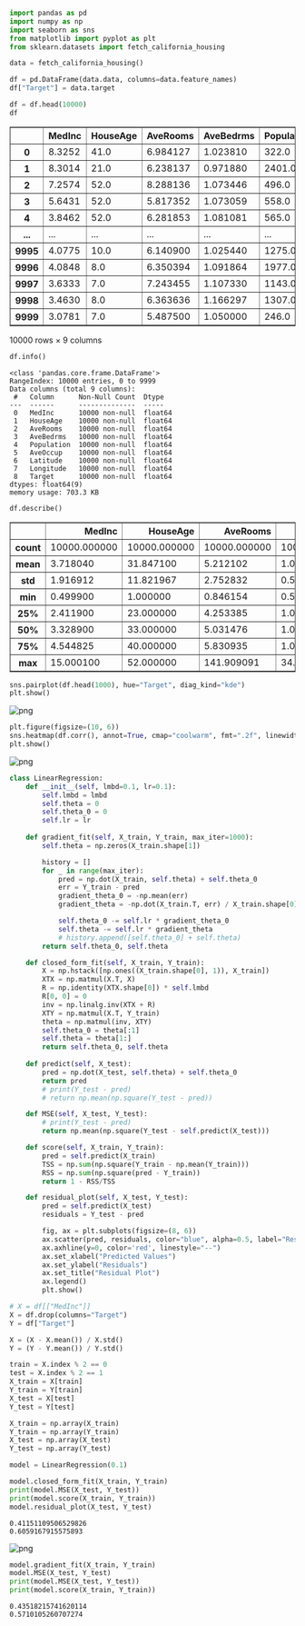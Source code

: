 ```python
import pandas as pd
import numpy as np
import seaborn as sns
from matplotlib import pyplot as plt
from sklearn.datasets import fetch_california_housing
```


```python
data = fetch_california_housing()
```


```python
df = pd.DataFrame(data.data, columns=data.feature_names)
df["Target"] = data.target
```


```python
df = df.head(10000)
df
```




<div>
<style scoped>
    .dataframe tbody tr th:only-of-type {
        vertical-align: middle;
    }

    .dataframe tbody tr th {
        vertical-align: top;
    }

    .dataframe thead th {
        text-align: right;
    }
</style>
<table border="1" class="dataframe">
  <thead>
    <tr style="text-align: right;">
      <th></th>
      <th>MedInc</th>
      <th>HouseAge</th>
      <th>AveRooms</th>
      <th>AveBedrms</th>
      <th>Population</th>
      <th>AveOccup</th>
      <th>Latitude</th>
      <th>Longitude</th>
      <th>Target</th>
    </tr>
  </thead>
  <tbody>
    <tr>
      <th>0</th>
      <td>8.3252</td>
      <td>41.0</td>
      <td>6.984127</td>
      <td>1.023810</td>
      <td>322.0</td>
      <td>2.555556</td>
      <td>37.88</td>
      <td>-122.23</td>
      <td>4.526</td>
    </tr>
    <tr>
      <th>1</th>
      <td>8.3014</td>
      <td>21.0</td>
      <td>6.238137</td>
      <td>0.971880</td>
      <td>2401.0</td>
      <td>2.109842</td>
      <td>37.86</td>
      <td>-122.22</td>
      <td>3.585</td>
    </tr>
    <tr>
      <th>2</th>
      <td>7.2574</td>
      <td>52.0</td>
      <td>8.288136</td>
      <td>1.073446</td>
      <td>496.0</td>
      <td>2.802260</td>
      <td>37.85</td>
      <td>-122.24</td>
      <td>3.521</td>
    </tr>
    <tr>
      <th>3</th>
      <td>5.6431</td>
      <td>52.0</td>
      <td>5.817352</td>
      <td>1.073059</td>
      <td>558.0</td>
      <td>2.547945</td>
      <td>37.85</td>
      <td>-122.25</td>
      <td>3.413</td>
    </tr>
    <tr>
      <th>4</th>
      <td>3.8462</td>
      <td>52.0</td>
      <td>6.281853</td>
      <td>1.081081</td>
      <td>565.0</td>
      <td>2.181467</td>
      <td>37.85</td>
      <td>-122.25</td>
      <td>3.422</td>
    </tr>
    <tr>
      <th>...</th>
      <td>...</td>
      <td>...</td>
      <td>...</td>
      <td>...</td>
      <td>...</td>
      <td>...</td>
      <td>...</td>
      <td>...</td>
      <td>...</td>
    </tr>
    <tr>
      <th>9995</th>
      <td>4.0775</td>
      <td>10.0</td>
      <td>6.140900</td>
      <td>1.025440</td>
      <td>1275.0</td>
      <td>2.495108</td>
      <td>39.14</td>
      <td>-121.03</td>
      <td>1.645</td>
    </tr>
    <tr>
      <th>9996</th>
      <td>4.0848</td>
      <td>8.0</td>
      <td>6.350394</td>
      <td>1.091864</td>
      <td>1977.0</td>
      <td>2.594488</td>
      <td>39.13</td>
      <td>-121.07</td>
      <td>1.559</td>
    </tr>
    <tr>
      <th>9997</th>
      <td>3.6333</td>
      <td>7.0</td>
      <td>7.243455</td>
      <td>1.107330</td>
      <td>1143.0</td>
      <td>2.992147</td>
      <td>39.11</td>
      <td>-121.05</td>
      <td>1.702</td>
    </tr>
    <tr>
      <th>9998</th>
      <td>3.4630</td>
      <td>8.0</td>
      <td>6.363636</td>
      <td>1.166297</td>
      <td>1307.0</td>
      <td>2.898004</td>
      <td>39.08</td>
      <td>-121.04</td>
      <td>2.017</td>
    </tr>
    <tr>
      <th>9999</th>
      <td>3.0781</td>
      <td>7.0</td>
      <td>5.487500</td>
      <td>1.050000</td>
      <td>246.0</td>
      <td>3.075000</td>
      <td>39.09</td>
      <td>-121.00</td>
      <td>1.625</td>
    </tr>
  </tbody>
</table>
<p>10000 rows × 9 columns</p>
</div>




```python
df.info()
```

    <class 'pandas.core.frame.DataFrame'>
    RangeIndex: 10000 entries, 0 to 9999
    Data columns (total 9 columns):
     #   Column      Non-Null Count  Dtype  
    ---  ------      --------------  -----  
     0   MedInc      10000 non-null  float64
     1   HouseAge    10000 non-null  float64
     2   AveRooms    10000 non-null  float64
     3   AveBedrms   10000 non-null  float64
     4   Population  10000 non-null  float64
     5   AveOccup    10000 non-null  float64
     6   Latitude    10000 non-null  float64
     7   Longitude   10000 non-null  float64
     8   Target      10000 non-null  float64
    dtypes: float64(9)
    memory usage: 703.3 KB



```python
df.describe()
```




<div>
<style scoped>
    .dataframe tbody tr th:only-of-type {
        vertical-align: middle;
    }

    .dataframe tbody tr th {
        vertical-align: top;
    }

    .dataframe thead th {
        text-align: right;
    }
</style>
<table border="1" class="dataframe">
  <thead>
    <tr style="text-align: right;">
      <th></th>
      <th>MedInc</th>
      <th>HouseAge</th>
      <th>AveRooms</th>
      <th>AveBedrms</th>
      <th>Population</th>
      <th>AveOccup</th>
      <th>Latitude</th>
      <th>Longitude</th>
      <th>Target</th>
    </tr>
  </thead>
  <tbody>
    <tr>
      <th>count</th>
      <td>10000.000000</td>
      <td>10000.000000</td>
      <td>10000.000000</td>
      <td>10000.000000</td>
      <td>10000.000000</td>
      <td>10000.000000</td>
      <td>10000.000000</td>
      <td>10000.000000</td>
      <td>10000.00000</td>
    </tr>
    <tr>
      <th>mean</th>
      <td>3.718040</td>
      <td>31.847100</td>
      <td>5.212102</td>
      <td>1.090389</td>
      <td>1395.588700</td>
      <td>3.061855</td>
      <td>35.493820</td>
      <td>-119.472328</td>
      <td>2.04949</td>
    </tr>
    <tr>
      <th>std</th>
      <td>1.916912</td>
      <td>11.821967</td>
      <td>2.752832</td>
      <td>0.547035</td>
      <td>1090.838717</td>
      <td>6.098183</td>
      <td>1.959545</td>
      <td>1.808913</td>
      <td>1.16595</td>
    </tr>
    <tr>
      <th>min</th>
      <td>0.499900</td>
      <td>1.000000</td>
      <td>0.846154</td>
      <td>0.500000</td>
      <td>3.000000</td>
      <td>0.750000</td>
      <td>32.670000</td>
      <td>-124.350000</td>
      <td>0.14999</td>
    </tr>
    <tr>
      <th>25%</th>
      <td>2.411900</td>
      <td>23.000000</td>
      <td>4.253385</td>
      <td>1.007078</td>
      <td>779.750000</td>
      <td>2.452830</td>
      <td>34.010000</td>
      <td>-121.590000</td>
      <td>1.17975</td>
    </tr>
    <tr>
      <th>50%</th>
      <td>3.328900</td>
      <td>33.000000</td>
      <td>5.031476</td>
      <td>1.049645</td>
      <td>1137.500000</td>
      <td>2.851168</td>
      <td>34.170000</td>
      <td>-118.410000</td>
      <td>1.76600</td>
    </tr>
    <tr>
      <th>75%</th>
      <td>4.544825</td>
      <td>40.000000</td>
      <td>5.830935</td>
      <td>1.097466</td>
      <td>1687.000000</td>
      <td>3.373184</td>
      <td>37.630000</td>
      <td>-118.210000</td>
      <td>2.58025</td>
    </tr>
    <tr>
      <th>max</th>
      <td>15.000100</td>
      <td>52.000000</td>
      <td>141.909091</td>
      <td>34.066667</td>
      <td>28566.000000</td>
      <td>599.714286</td>
      <td>41.950000</td>
      <td>-114.550000</td>
      <td>5.00001</td>
    </tr>
  </tbody>
</table>
</div>




```python
sns.pairplot(df.head(1000), hue="Target", diag_kind="kde")
plt.show()
```


    
![png](Linear%20Regression%20from%20scratch_files/Linear%20Regression%20from%20scratch_6_0.png)
    



```python
plt.figure(figsize=(10, 6))
sns.heatmap(df.corr(), annot=True, cmap="coolwarm", fmt=".2f", linewidths=0.5)
plt.show()
```


    
![png](Linear%20Regression%20from%20scratch_files/Linear%20Regression%20from%20scratch_7_0.png)
    



```python
class LinearRegression:
    def __init__(self, lmbd=0.1, lr=0.1):
        self.lmbd = lmbd
        self.theta = 0
        self.theta_0 = 0
        self.lr = lr
        
    def gradient_fit(self, X_train, Y_train, max_iter=1000):
        self.theta = np.zeros(X_train.shape[1])

        history = []
        for _ in range(max_iter):
            pred = np.dot(X_train, self.theta) + self.theta_0
            err = Y_train - pred
            gradient_theta_0 = -np.mean(err)
            gradient_theta = -np.dot(X_train.T, err) / X_train.shape[0] + self.lmbd * self.theta

            self.theta_0 -= self.lr * gradient_theta_0
            self.theta -= self.lr * gradient_theta
            # history.append([self.theta_0] + self.theta)
        return self.theta_0, self.theta

    def closed_form_fit(self, X_train, Y_train):
        X = np.hstack([np.ones((X_train.shape[0], 1)), X_train]) 
        XTX = np.matmul(X.T, X)
        R = np.identity(XTX.shape[0]) * self.lmbd
        R[0, 0] = 0
        inv = np.linalg.inv(XTX + R)
        XTY = np.matmul(X.T, Y_train)
        theta = np.matmul(inv, XTY)
        self.theta_0 = theta[:1]
        self.theta = theta[1:]
        return self.theta_0, self.theta
        
    def predict(self, X_test):
        pred = np.dot(X_test, self.theta) + self.theta_0
        return pred
        # print(Y_test - pred)
        # return np.mean(np.square(Y_test - pred))

    def MSE(self, X_test, Y_test):
        # print(Y_test - pred)
        return np.mean(np.square(Y_test - self.predict(X_test)))

    def score(self, X_train, Y_train):
        pred = self.predict(X_train)
        TSS = np.sum(np.square(Y_train - np.mean(Y_train)))
        RSS = np.sum(np.square(pred - Y_train))
        return 1 - RSS/TSS

    def residual_plot(self, X_test, Y_test):
        pred = self.predict(X_test)
        residuals = Y_test - pred

        fig, ax = plt.subplots(figsize=(8, 6))
        ax.scatter(pred, residuals, color="blue", alpha=0.5, label="Residuals", s=1)
        ax.axhline(y=0, color='red', linestyle="--") 
        ax.set_xlabel("Predicted Values")
        ax.set_ylabel("Residuals")
        ax.set_title("Residual Plot")
        ax.legend()
        plt.show()
```


```python
# X = df[["MedInc"]]
X = df.drop(columns="Target")
Y = df["Target"]
```


```python
X = (X - X.mean()) / X.std()
Y = (Y - Y.mean()) / Y.std()
```


```python
train = X.index % 2 == 0
test = X.index % 2 == 1
X_train = X[train]
Y_train = Y[train]
X_test = X[test]
Y_test = Y[test]
```


```python
X_train = np.array(X_train)
Y_train = np.array(Y_train)
X_test = np.array(X_test)
Y_test = np.array(Y_test)
```


```python
model = LinearRegression(0.1)
```


```python
model.closed_form_fit(X_train, Y_train)
print(model.MSE(X_test, Y_test))
print(model.score(X_train, Y_train))
model.residual_plot(X_test, Y_test)
```

    0.41151109506529826
    0.6059167915575893



    
![png](Linear%20Regression%20from%20scratch_files/Linear%20Regression%20from%20scratch_14_1.png)
    



```python
model.gradient_fit(X_train, Y_train)
model.MSE(X_test, Y_test)
print(model.MSE(X_test, Y_test))
print(model.score(X_train, Y_train))
```

    0.43518215741620114
    0.5710105260707274



```python

```
